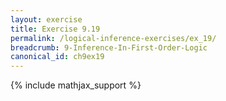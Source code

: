 ```yaml
---
layout: exercise
title: Exercise 9.19
permalink: /logical-inference-exercises/ex_19/
breadcrumb: 9-Inference-In-First-Order-Logic
canonical_id: ch9ex19
---
```


{% include mathjax_support %}
